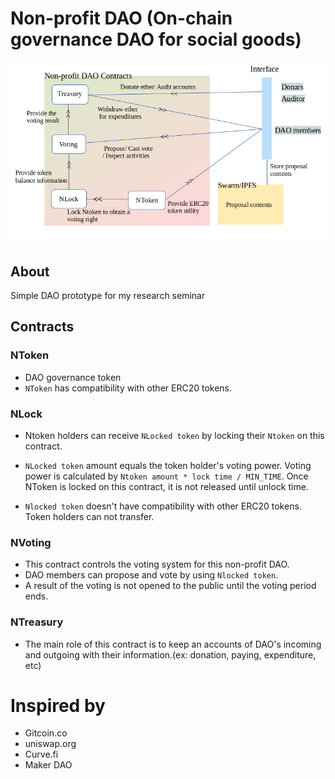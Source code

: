 # Non-profit DAO (On-chain governance DAO for social goods)<br>

![np-dao](./images/np-dao.png)

## About

Simple DAO prototype for my research seminar

## Contracts

### NToken

- DAO governance token<br>
- `NToken` has compatibility with other ERC20 tokens.<br>

### NLock

- Ntoken holders can receive `NLocked token` by locking their `Ntoken` on this contract.<br>
- `NLocked token` amount equals the token holder's voting power.
  Voting power is calculated by `Ntoken amount * lock time / MIN_TIME`.
  Once NToken is locked on this contract, it is not released until unlock time.

- `Nlocked token` doesn't have compatibility with other ERC20 tokens.<br>
  Token holders can not transfer.

### NVoting

- This contract controls the voting system for this non-profit DAO.
- DAO members can propose and vote by using `Nlocked token`.<br>
- A result of the voting is not opened to the public until the voting period ends.

### NTreasury

- The main role of this contract is to keep an accounts of DAO's incoming and outgoing with their information.(ex: donation, paying, expenditure, etc)

# Inspired by

- Gitcoin.co
- uniswap.org
- Curve.fi
- Maker DAO
